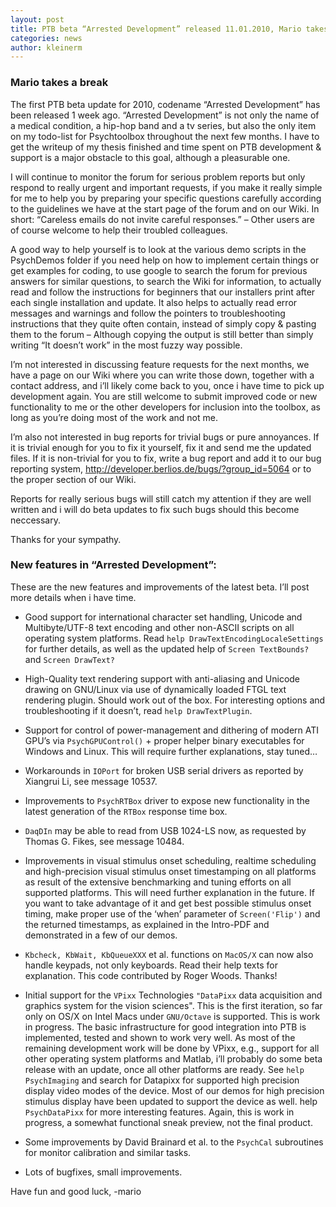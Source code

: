```yaml
---
layout: post
title: PTB beta “Arrested Development” released 11.01.2010, Mario takes a break from development
categories: news
author: kleinerm
---
```


### Mario takes a break

The first PTB beta update for 2010, codename “Arrested Development” has
been released 1 week ago. “Arrested Development” is not only the name of
a medical condition, a hip-hop band and a tv series, but also the only
item on my todo-list for Psychtoolbox throughout the next few months. I
have to get the writeup of my thesis finished and time spent on PTB
development & support is a major obstacle to this goal, although a
pleasurable one.

I will continue to monitor the forum for serious problem reports but
only respond to really urgent and important requests, if you make it
really simple for me to help you by preparing your specific questions
carefully according to the guidelines we have at the start page of the
forum and on our Wiki. In short: “Careless emails do not invite careful
responses.” – Other users are of course welcome to help their troubled
colleagues.

A good way to help yourself is to look at the various demo scripts in
the PsychDemos folder if you need help on how to implement certain
things or get examples for coding, to use google to search the forum for
previous answers for similar questions, to search the Wiki for
information, to actually read and follow the instructions for beginners
that our installers print after each single installation and update. It
also helps to actually read error messages and warnings and follow the
pointers to troubleshooting instructions that they quite often contain,
instead of simply copy & pasting them to the forum – Although copying
the output is still better than simply writing “It doesn’t work” in the
most fuzzy way possible.

I’m not interested in discussing feature requests for the next months,
we have a page on our Wiki where you can write those down, together with
a contact address, and i’ll likely come back to you, once i have time to
pick up development again. You are still welcome to submit improved code
or new functionality to me or the other developers for inclusion into
the toolbox, as long as you’re doing most of the work and not me.

I’m also not interested in bug reports for trivial bugs or pure
annoyances. If it is trivial enough for you to fix it yourself, fix it
and send me the updated files. If it is non-trivial for you to fix,
write a bug report and add it to our bug reporting system,
<http://developer.berlios.de/bugs/?group_id=5064> or to the proper
section of our Wiki.

Reports for really serious bugs will still catch my attention if they
are well written and i will do beta updates to fix such bugs should this
become neccessary.

Thanks for your sympathy.

### New features in “Arrested Development”:

These are the new features and improvements of the latest beta. I’ll
post more details when i have time.

-   Good support for international character set handling, Unicode and
    Multibyte/UTF-8 text encoding and other non-ASCII scripts on all
    operating system platforms. Read `help DrawTextEncodingLocaleSettings`
    for further details, as well as the updated help of `Screen
    TextBounds?` and `Screen DrawText?`

-   High-Quality text rendering support with anti-aliasing and Unicode
    drawing on GNU/Linux via use of dynamically loaded FTGL text
    rendering plugin. Should work out of the box. For interesting
    options and troubleshooting if it doesn’t, read `help DrawTextPlugin`.

-   Support for control of power-management and dithering of modern ATI
    GPU’s via `PsychGPUControl()` + proper helper binary executables for
    Windows and Linux. This will require further explanations, stay
    tuned…

-   Workarounds in `IOPort` for broken USB serial drivers as reported by
    Xiangrui Li, see message 10537.

-   Improvements to `PsychRTBox` driver to expose new functionality in
    the latest generation of the `RTBox` response time box.

-   `DaqDIn` may be able to read from USB 1024-LS now, as requested by
    Thomas G. Fikes, see message 10484.

-   Improvements in visual stimulus onset scheduling, realtime
    scheduling and high-precision visual stimulus onset timestamping on
    all platforms as result of the extensive benchmarking and tuning
    efforts on all supported platforms. This will need further
    explanation in the future. If you want to take advantage of it and
    get best possible stimulus onset timing, make proper use of the
    ‘when’ parameter of `Screen('Flip')` and the returned timestamps, as
    explained in the Intro-PDF and demonstrated in a few of our demos.

-   `Kbcheck, KbWait, KbQueueXXX` et al. functions on `MacOS/X` can now
    also handle keypads, not only keyboards. Read their help texts for
    explanation. This code contributed by Roger Woods. Thanks!

-   Initial support for the `VPixx` Technologies `"DataPixx` data
    acquisition and graphics system for the vision sciences". This is
    the first iteration, so far only on OS/X on Intel Macs under
    `GNU/Octave` is supported. This is work in progress. The basic
    infrastructure for good integration into PTB is implemented, tested
    and shown to work very well. As most of the remaining development
    work will be done by VPixx, e.g., support for all other operating
    system platforms and Matlab, i’ll probably do some beta release with
    an update, once all other platforms are ready. See
    `help PsychImaging` and search for Datapixx for supported high
    precision display video modes of the device. Most of our demos for
    high precision stimulus display have been updated to support the
    device as well. help `PsychDataPixx` for more interesting features.
    Again, this is work in progress, a somewhat functional sneak
    preview, not the final product.

-   Some improvements by David Brainard et al. to the `PsychCal`
    subroutines for monitor calibration and similar tasks.

-   Lots of bugfixes, small improvements.

Have fun and good luck, -mario

